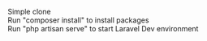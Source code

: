 Simple clone <br>
Run "composer install" to install packages <br>
Run "php artisan serve" to start Laravel Dev environment
